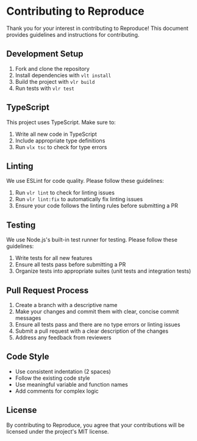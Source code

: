 # Contributing to Reproduce

Thank you for your interest in contributing to Reproduce! This document provides guidelines and instructions for contributing.

## Development Setup

1. Fork and clone the repository
2. Install dependencies with `vlt install`
3. Build the project with `vlr build`
4. Run tests with `vlr test`

## TypeScript

This project uses TypeScript. Make sure to:

1. Write all new code in TypeScript
2. Include appropriate type definitions
3. Run `vlx tsc` to check for type errors

## Linting

We use ESLint for code quality. Please follow these guidelines:

1. Run `vlr lint` to check for linting issues
2. Run `vlr lint:fix` to automatically fix linting issues
3. Ensure your code follows the linting rules before submitting a PR

## Testing

We use Node.js's built-in test runner for testing. Please follow these guidelines:

1. Write tests for all new features
2. Ensure all tests pass before submitting a PR
3. Organize tests into appropriate suites (unit tests and integration tests)

## Pull Request Process

1. Create a branch with a descriptive name
2. Make your changes and commit them with clear, concise commit messages
3. Ensure all tests pass and there are no type errors or linting issues
4. Submit a pull request with a clear description of the changes
5. Address any feedback from reviewers

## Code Style

- Use consistent indentation (2 spaces)
- Follow the existing code style
- Use meaningful variable and function names
- Add comments for complex logic

## License

By contributing to Reproduce, you agree that your contributions will be licensed under the project's MIT license.
